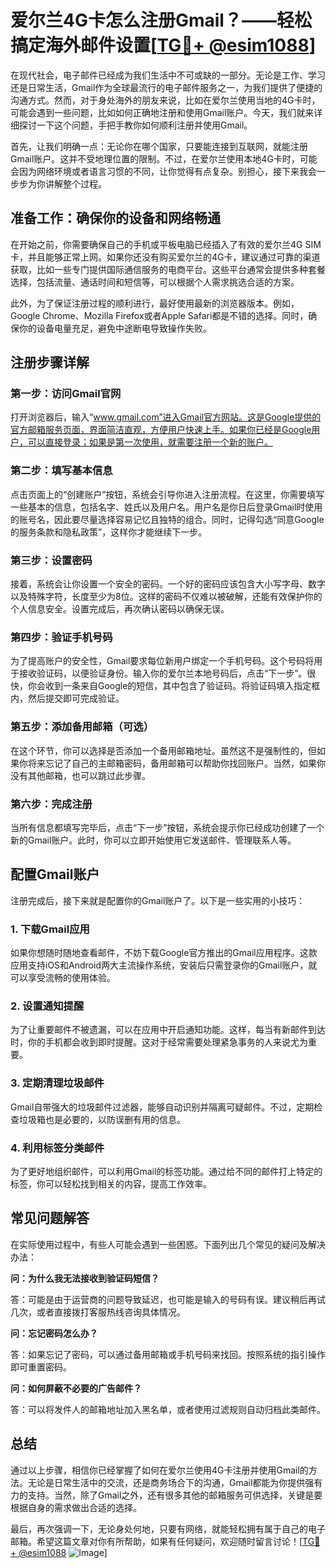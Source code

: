 # 爱尔兰4G卡怎么注册Gmail？——轻松搞定海外邮件设置[[TG💪+ @esim1088](https://t.me/s/esim1088)]

在现代社会，电子邮件已经成为我们生活中不可或缺的一部分。无论是工作、学习还是日常生活，Gmail作为全球最流行的电子邮件服务之一，为我们提供了便捷的沟通方式。然而，对于身处海外的朋友来说，比如在爱尔兰使用当地的4G卡时，可能会遇到一些问题，比如如何正确地注册和使用Gmail账户。今天，我们就来详细探讨一下这个问题，手把手教你如何顺利注册并使用Gmail。

首先，让我们明确一点：无论你在哪个国家，只要能连接到互联网，就能注册Gmail账户。这并不受地理位置的限制。不过，在爱尔兰使用本地4G卡时，可能会因为网络环境或者语言习惯的不同，让你觉得有点复杂。别担心，接下来我会一步步为你讲解整个过程。

## 准备工作：确保你的设备和网络畅通

在开始之前，你需要确保自己的手机或平板电脑已经插入了有效的爱尔兰4G SIM卡，并且能够正常上网。如果你还没有购买爱尔兰的4G卡，建议通过可靠的渠道获取，比如一些专门提供国际通信服务的电商平台。这些平台通常会提供多种套餐选择，包括流量、通话时间和短信等，可以根据个人需求挑选合适的方案。

此外，为了保证注册过程的顺利进行，最好使用最新的浏览器版本。例如，Google Chrome、Mozilla Firefox或者Apple Safari都是不错的选择。同时，确保你的设备电量充足，避免中途断电导致操作失败。

## 注册步骤详解

### 第一步：访问Gmail官网

打开浏览器后，输入“www.gmail.com”进入Gmail官方网站。这是Google提供的官方邮箱服务页面，界面简洁直观，方便用户快速上手。如果你已经是Google用户，可以直接登录；如果是第一次使用，就需要注册一个新的账户。

### 第二步：填写基本信息

点击页面上的“创建账户”按钮，系统会引导你进入注册流程。在这里，你需要填写一些基本的信息，包括名字、姓氏以及用户名。用户名是你日后登录Gmail时使用的账号名，因此要尽量选择容易记忆且独特的组合。同时，记得勾选“同意Google的服务条款和隐私政策”，这样你才能继续下一步。

### 第三步：设置密码

接着，系统会让你设置一个安全的密码。一个好的密码应该包含大小写字母、数字以及特殊字符，长度至少为8位。这样的密码不仅难以被破解，还能有效保护你的个人信息安全。设置完成后，再次确认密码以确保无误。

### 第四步：验证手机号码

为了提高账户的安全性，Gmail要求每位新用户绑定一个手机号码。这个号码将用于接收验证码，以便验证身份。输入你的爱尔兰本地号码后，点击“下一步”。很快，你会收到一条来自Google的短信，其中包含了验证码。将验证码填入指定框内，然后提交即可完成验证。

### 第五步：添加备用邮箱（可选）

在这个环节，你可以选择是否添加一个备用邮箱地址。虽然这不是强制性的，但如果你将来忘记了自己的主邮箱密码，备用邮箱可以帮助你找回账户。当然，如果你没有其他邮箱，也可以跳过此步骤。

### 第六步：完成注册

当所有信息都填写完毕后，点击“下一步”按钮，系统会提示你已经成功创建了一个新的Gmail账户。此时，你可以立即开始使用它发送邮件、管理联系人等。

## 配置Gmail账户

注册完成后，接下来就是配置你的Gmail账户了。以下是一些实用的小技巧：

### 1. 下载Gmail应用

如果你想随时随地查看邮件，不妨下载Google官方推出的Gmail应用程序。这款应用支持iOS和Android两大主流操作系统，安装后只需登录你的Gmail账户，就可以享受流畅的使用体验。

### 2. 设置通知提醒

为了让重要邮件不被遗漏，可以在应用中开启通知功能。这样，每当有新邮件到达时，你的手机都会收到即时提醒。这对于经常需要处理紧急事务的人来说尤为重要。

### 3. 定期清理垃圾邮件

Gmail自带强大的垃圾邮件过滤器，能够自动识别并隔离可疑邮件。不过，定期检查垃圾箱也是必要的，以防误删有用的信息。

### 4. 利用标签分类邮件

为了更好地组织邮件，可以利用Gmail的标签功能。通过给不同的邮件打上特定的标签，你可以轻松找到相关的内容，提高工作效率。

## 常见问题解答

在实际使用过程中，有些人可能会遇到一些困惑。下面列出几个常见的疑问及解决办法：

**问：为什么我无法接收到验证码短信？**

答：可能是由于运营商的问题导致延迟，也可能是输入的号码有误。建议稍后再试几次，或者直接拨打客服热线咨询具体情况。

**问：忘记密码怎么办？**

答：如果忘记了密码，可以通过备用邮箱或手机号码来找回。按照系统的指引操作即可重置密码。

**问：如何屏蔽不必要的广告邮件？**

答：可以将发件人的邮箱地址加入黑名单，或者使用过滤规则自动归档此类邮件。

## 总结

通过以上步骤，相信你已经掌握了如何在爱尔兰使用4G卡注册并使用Gmail的方法。无论是日常生活中的交流，还是商务场合下的沟通，Gmail都能为你提供强有力的支持。当然，除了Gmail之外，还有很多其他的邮箱服务可供选择，关键是要根据自身的需求做出合适的选择。

最后，再次强调一下，无论身处何地，只要有网络，就能轻松拥有属于自己的电子邮箱。希望这篇文章对你有所帮助，如果有任何疑问，欢迎随时留言讨论！[[TG💪+ @esim1088](https://t.me/s/esim1088) ![Image](https://i.postimg.cc/4NQfJmqS/Snipaste-2025-05-13-00-14-12.png)]